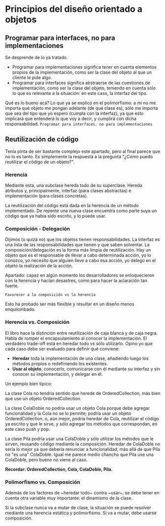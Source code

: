 # Principios del diseño orientado a objetos

## Programar para interfaces, no para implementaciones
Se desprende de lo ya tratado.
* Programar para implementaciones significa tener en cuenta elementos propios de la implementación, como ser la clase del objeto al que un cliente le pide algo.
* Programar para interfaces significa abstraerse de las cuestiones de implementación, como ser la clase del objeto, teniendo en cuenta sólo lo que es relevante a la situación: en este caso, la interfaz del tipo.

Qué es lo bueno acá? Lo que ya se explicó en el polimorfismo: a mi no me importa qué objeto me pongan adelante (de qué clase es), sólo me importa que sea del tipo que yo espero (cumpla con la interfaz), ya que esto implicará que entenderá lo que voy a decir, y cumplirá con dicha responsabilidad.
`Programar para interfaces, no para implementaciones`

## Reutilización de código
Tenía pinta de ser bastante complejo este apartado, pero al final parece que no lo es tanto. Es simplemente la respuesta a la pregunta "¿Cómo puedo reutilizar el código de un objeto?".

### Herencia
Mediante esta, una subclase hereda todo de su superclase. Hereda atributos y, principalmente, interfaz (para clases abstractas) e implementación (para clases concretas).

La reutilización del código está dada en la herencia de un método implementado. De repente una nueva clase encuentra como parte suya un código que ya había sido escrito, y lo puede usar.

### Composición - Delegación
Dijimos (o quizá no) que los objetos tienen responsabilidades. La interfaz es una lista de las responsabilidades que tienen y que saben solventar.
La composición/delegación es la forma más limpia de reutilización. Hay un objeto que es el responsable de llevar a cabo determinada acción, yo lo conozco, yo necesito que alguien lleve a cabo esa acción, yo delego en el objeto la realización de la acción.

Apartado: capaz en algún momento los desarrolladores se enloquecieron con la herencia y hacían desastres, como para hacer la aclaración tan fuerte.

`Favorecer a la composición vs la herencia`

Esto ha probado ser más flexible y resultar en un diseño menos enquilombado.

### Herencia vs. Composición
El libro hace la distinción entre reutilización de caja blanca y de caja negra. Habla de romper el encapsulamiento al conocer la implementación.
El verdadero trade-off está en heredar todo vs sólo utilizarlo. Opino yo que cada caso debe ser evaluado para definir qué conviene:
* **Heredar** toda la implementación de una clase, añadiendo luego los métodos propios o redefiniendo los existentes.
* **Usar al objeto**, conocerlo, comunicarse con él mediante su interfaz y sin conocer su implementación, y delegar en él.

Un ejemplo bien típico:

La clase Cola no tendría sentido que herede de OrderedCollection, más bien que use un objeto OrderedCollection.

La clase ColaDoble no podría usar un objeto Cola porque debe agregar funcionalidad y la Cola no se lo permite; podría usar un objeto OrderedCollection, o, aún mejor, podría heredar de Cola, reutilizar el código ya escrito y que le sirve, y sólo agregar los métodos que correspondan, en este caso push y pop.

La clase Pila podría usar una ColaDoble y sólo utilizar los métodos que le sirven, reusando código mediante la composición. Heredar de ColaDoble no sería lo mejor ya que debería renunciar a funcionalidad, más allá de que Pila no "es una" ColaDoble. Igual me parece medio chancho que Pila use una ColaDoble, pero bueno no viene al caso.

**Recordar: OrderedCollection, Cola, ColaDoble, Pila.**

### Polimorfismo vs. Composición
Además de los factores de ~heredar todo~ contra ~usar~, se debe tener en cuenta otra variable muy importante: el dinamismo de la clase.

Si la subclase nunca va a mutar de clase, la situación se puede resolver mediante una herencia estática y polimorfismo. Si va a mutar, debe usarse composición.